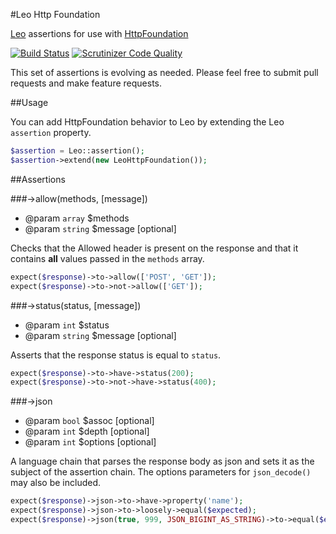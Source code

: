 #Leo Http Foundation

[Leo](http://peridot-php.github.io/leo/) assertions for use with [HttpFoundation](http://symfony.com/doc/current/components/http_foundation/introduction.html)

[![Build Status](https://travis-ci.org/peridot-php/leo-http-foundation.svg?branch=master)](https://travis-ci.org/peridot-php/leo-http-foundation)
[![Scrutinizer Code Quality](https://scrutinizer-ci.com/g/peridot-php/leo-http-foundation/badges/quality-score.png?b=master)](https://scrutinizer-ci.com/g/peridot-php/leo-http-foundation/?branch=master)

This set of assertions is evolving as needed. Please feel free to submit pull requests and make
feature requests.

##Usage

You can add HttpFoundation behavior to Leo by extending the Leo `assertion` property.

```php
$assertion = Leo::assertion();
$assertion->extend(new LeoHttpFoundation());
```

##Assertions

###->allow(methods, [message])

* @param `array` $methods
* @param `string` $message [optional]

Checks that the Allowed header is present on the response and that it
contains **all** values passed in the `methods` array.

```php
expect($response)->to->allow(['POST', 'GET']);
expect($response)->to->not->allow(['GET']);
```

###->status(status, [message])

* @param `int` $status
* @param `string` $message [optional]

Asserts that the response status is equal to `status`.

```php
expect($response)->to->have->status(200);
expect($response)->to->not->have->status(400);
```

###->json

* @param `bool` $assoc [optional]
* @param `int` $depth [optional]
* @param `int` $options [optional]

A language chain that parses the response body as json and sets it as the subject
of the assertion chain.  The options parameters for <code>json_decode()</code> may 
also be included.

```php
expect($response)->json->to->have->property('name');
expect($response)->json->to->loosely->equal($expected);
expect($response)->json(true, 999, JSON_BIGINT_AS_STRING)->to->equal($expected);
```
